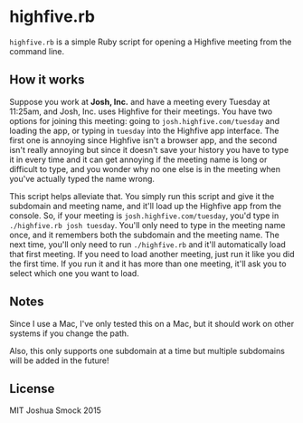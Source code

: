 highfive.rb
===========

`highfive.rb` is a simple Ruby script for opening a Highfive meeting from the command line. 

## How it works

Suppose you work at **Josh, Inc.** and have a meeting every Tuesday at 11:25am, and Josh, Inc. uses Highfive for their meetings. You have two options for joining this meeting: going to `josh.highfive.com/tuesday` and loading the app, or typing in `tuesday` into the Highfive app interface. The first one is annoying since Highfive isn't a browser app, and the second isn't really annoying but since it doesn't save your history you have to type it in every time and it can get annoying if the meeting name is long or difficult to type, and you wonder why no one else is in the meeting when you've actually typed the name wrong.

This script helps alleviate that. You simply run this script and give it the subdomain and meeting name, and it'll load up the Highfive app from the console. So, if your meeting is `josh.highfive.com/tuesday`, you'd type in `./highfive.rb josh tuesday`. You'll only need to type in the meeting name once, and it remembers both the subdomain and the meeting name. The next time, you'll only need to run `./highfive.rb` and it'll automatically load that first meeting. If you need to load another meeting, just run it like you did the first time. If you run it and it has more than one meeting, it'll ask you to select which one you want to load. 

## Notes

Since I use a Mac, I've only tested this on a Mac, but it should work on other systems if you change the path.

Also, this only supports one subdomain at a time but multiple subdomains will be added in the future! 

## License

MIT Joshua Smock 2015
